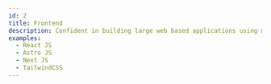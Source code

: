 ```yaml
---
id: 2
title: Frontend
description: Confident in building large web based applications using modern web technologies.
examples:
  - React JS
  - Astro JS
  - Next JS
  - TailwindCSS
---
```

